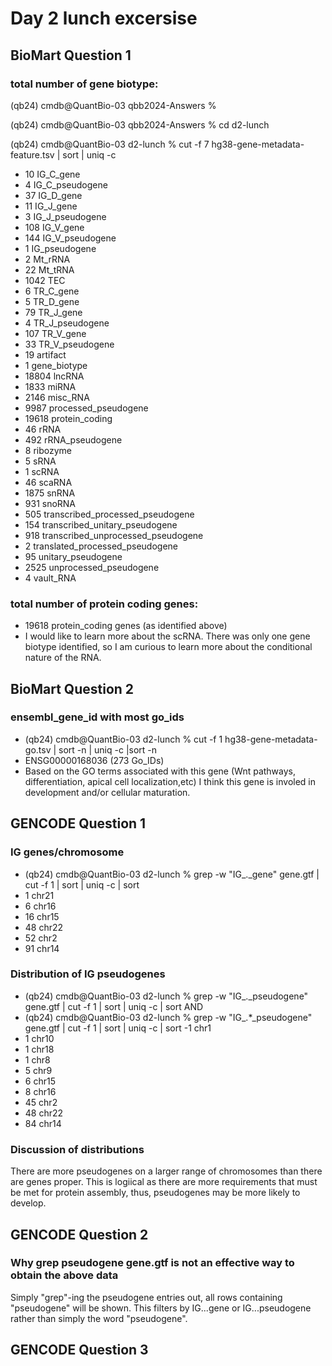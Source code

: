 # Day 2 lunch excersise

## BioMart Question 1
### total number of gene biotype:
(qb24) cmdb@QuantBio-03 qbb2024-Answers %

(qb24) cmdb@QuantBio-03 qbb2024-Answers % cd d2-lunch 

(qb24) cmdb@QuantBio-03 d2-lunch % cut -f 7 hg38-gene-metadata-feature.tsv | sort | uniq -c

- 10 IG_C_gene
- 4 IG_C_pseudogene
- 37 IG_D_gene
- 11 IG_J_gene
- 3 IG_J_pseudogene
- 108 IG_V_gene
- 144 IG_V_pseudogene
- 1 IG_pseudogene
- 2 Mt_rRNA
- 22 Mt_tRNA
- 1042 TEC
- 6 TR_C_gene
- 5 TR_D_gene
- 79 TR_J_gene
- 4 TR_J_pseudogene
- 107 TR_V_gene
- 33 TR_V_pseudogene
- 19 artifact
- 1 gene_biotype
- 18804 lncRNA
- 1833 miRNA
- 2146 misc_RNA
- 9987 processed_pseudogene
- 19618 protein_coding
- 46 rRNA
- 492 rRNA_pseudogene
- 8 ribozyme
- 5 sRNA
- 1 scRNA
- 46 scaRNA
- 1875 snRNA
- 931 snoRNA
- 505 transcribed_processed_pseudogene
- 154 transcribed_unitary_pseudogene
- 918 transcribed_unprocessed_pseudogene
- 2 translated_processed_pseudogene
- 95 unitary_pseudogene
- 2525 unprocessed_pseudogene
- 4 vault_RNA 

### total number of protein coding genes:
- 19618 protein_coding genes (as identified above)
- I would like to learn more about the scRNA. There was only one gene biotype identified, so I am curious to learn more about the conditional nature of the RNA.

## BioMart Question 2
### ensembl_gene_id with most go_ids
- (qb24) cmdb@QuantBio-03 d2-lunch % cut -f 1 hg38-gene-metadata-go.tsv | sort -n | uniq -c |sort -n
- ENSG00000168036 (273 Go_IDs)
- Based on the GO terms associated with this gene (Wnt pathways, differentiation, apical cell localization,etc) I think this gene is involed in development and/or cellular maturation.

## GENCODE Question 1
### IG genes/chromosome
- (qb24) cmdb@QuantBio-03 d2-lunch % grep -w "IG\_.\_gene" gene.gtf | cut -f 1 | sort | uniq -c | sort
- 1 chr21
- 6 chr16
- 16 chr15
- 48 chr22
- 52 chr2
- 91 chr14
### Distribution of IG pseudogenes
- (qb24) cmdb@QuantBio-03 d2-lunch % grep -w "IG\_.\_pseudogene" gene.gtf | cut -f 1 | sort | uniq -c | sort
AND
- (qb24) cmdb@QuantBio-03 d2-lunch % grep -w "IG\_.*\_pseudogene" gene.gtf | cut -f 1 | sort | uniq -c | sort
-1 chr1
- 1 chr10
- 1 chr18
- 1 chr8
- 5 chr9
- 6 chr15
- 8 chr16
- 45 chr2
- 48 chr22
- 84 chr14
### Discussion of distributions
There are more pseudogenes on a larger range of chromosomes than there are genes proper. This is logiical as there are more requirements that must be met for protein assembly, thus, pseudogenes may be more likely to develop.

## GENCODE Question 2
### Why grep pseudogene gene.gtf is not an effective way to obtain the above data
Simply "grep"-ing the pseudogene entries out, all rows containing "pseudogene" will be shown. This filters by IG...gene or IG...pseudogene rather than simply the word "pseudogene". 

## GENCODE Question 3
### 